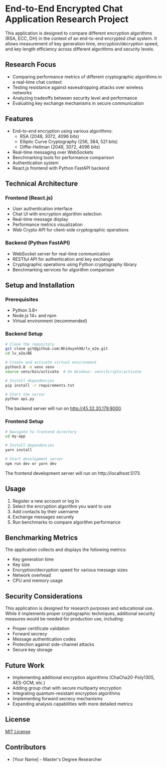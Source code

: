 # End-to-End Encrypted Chat Application Research Project

This application is designed to compare different encryption algorithms (RSA, ECC, DH) in the context of an end-to-end encrypted chat system. It allows measurement of key generation time, encryption/decryption speed, and key length efficiency across different algorithms and security levels.

## Research Focus

- Comparing performance metrics of different cryptographic algorithms in a real-time chat context
- Testing resistance against eavesdropping attacks over wireless networks
- Analyzing tradeoffs between security level and performance
- Evaluating key exchange mechanisms in secure communication

## Features

- End-to-end encryption using various algorithms:
  - RSA (2048, 3072, 4096 bits)
  - Elliptic Curve Cryptography (256, 384, 521 bits)
  - Diffie-Hellman (2048, 3072, 4096 bits)
- Real-time messaging over WebSockets
- Benchmarking tools for performance comparison
- Authentication system
- React.js frontend with Python FastAPI backend

## Technical Architecture

### Frontend (React.js)
- User authentication interface
- Chat UI with encryption algorithm selection
- Real-time message display
- Performance metrics visualization
- Web Crypto API for client-side cryptographic operations

### Backend (Python FastAPI)
- WebSocket server for real-time communication
- RESTful API for authentication and key exchange
- Cryptographic operations using Python cryptography library
- Benchmarking services for algorithm comparison

## Setup and Installation

### Prerequisites
- Python 3.8+ 
- Node.js 14+ and npm
- Virtual environment (recommended)

### Backend Setup

```bash
# Clone the repository
git clone git@github.com:NhiHuynh98/lv_e2e.git
cd lv_e2e/BE

# Create and activate virtual environment
python3.8 -m venv venv
source venv/bin/activate  # On Windows: venv\Scripts\activate

# Install dependencies
pip install -r requirements.txt

# Start the server
python api.py
```

The backend server will run on http://45.32.20.179:8000.

### Frontend Setup

```bash
# Navigate to frontend directory
cd my-app

# Install dependencies
yarn install

# Start development server
npm run dev or yarn dev
```

The frontend development server will run on http://localhost:5173.

## Usage

1. Register a new account or log in
2. Select the encryption algorithm you want to use
3. Add contacts by their username
4. Exchange messages securely
5. Run benchmarks to compare algorithm performance

## Benchmarking Metrics

The application collects and displays the following metrics:

- Key generation time
- Key size
- Encryption/decryption speed for various message sizes
- Network overhead
- CPU and memory usage

## Security Considerations

This application is designed for research purposes and educational use. While it implements proper cryptographic techniques, additional security measures would be needed for production use, including:

- Proper certificate validation
- Forward secrecy
- Message authentication codes
- Protection against side-channel attacks
- Secure key storage

## Future Work

- Implementing additional encryption algorithms (ChaCha20-Poly1305, AES-GCM, etc.)
- Adding group chat with secure multiparty encryption
- Integrating quantum-resistant encryption algorithms
- Implementing forward secrecy mechanisms
- Expanding analysis capabilities with more detailed metrics

## License

[MIT License](LICENSE)

## Contributors

- [Your Name] - Master's Degree Researcher